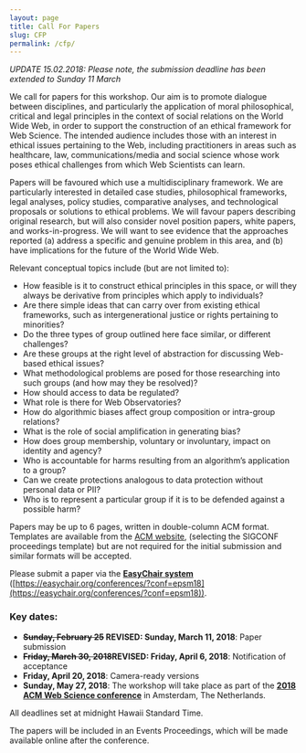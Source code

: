 ```yaml
---
layout: page
title: Call For Papers
slug: CFP
permalink: /cfp/
---
```


_UPDATE 15.02.2018: Please note, the submission deadline has been extended to Sunday 11 March_

We call for papers for this workshop. Our aim is to promote dialogue between disciplines, and particularly the application of moral philosophical, critical and legal principles in the context of social relations on the World Wide Web, in order to support the construction of an ethical framework for Web Science. The intended audience includes those with an interest in ethical issues pertaining to the Web, including practitioners in areas such as healthcare, law, communications/media and social science whose work poses ethical challenges from which Web Scientists can learn.

Papers will be favoured which use a multidisciplinary framework. We are particularly interested in detailed case studies, philosophical frameworks, legal analyses, policy studies, comparative analyses, and technological proposals or solutions to ethical problems. We will favour papers describing original research, but will also consider novel position papers, white papers, and works-in-progress. We will want to see evidence that the approaches reported (a) address a specific and genuine problem in this area, and (b) have implications for the future of the World Wide Web.

Relevant conceptual topics include (but are not limited to):
- How feasible is it to construct ethical principles in this space, or will they always be derivative from principles which apply to individuals?
- Are there simple ideas that can carry over from existing ethical frameworks, such as intergenerational justice or rights pertaining to minorities?
- Do the three types of group outlined here face similar, or different challenges?
- Are these groups at the right level of abstraction for discussing Web-based ethical issues?
- What methodological problems are posed for those researching into such groups (and how may they be resolved)?
- How should access to data be regulated?
- What role is there for Web Observatories?
- How do algorithmic biases affect group composition or intra-group relations?
- What is the role of social amplification in generating bias?
- How does group membership, voluntary or involuntary, impact on identity and agency?
- Who is accountable for harms resulting from an algorithm’s application to a group?
- Can we create protections analogous to data protection without personal data or PII?
- Who is to represent a particular group if it is to be defended against a possible harm?

Papers may be up to 6 pages, written in double-column ACM format. Templates are available from the [ACM website](https://www.acm.org/publications/proceedings-template), (selecting the SIGCONF proceedings template) but are not required for the initial submission and similar formats will be accepted. 

Please submit a paper via the **[EasyChair system](https://easychair.org/conferences/?conf=epsm18)** ([https://easychair.org/conferences/?conf=epsm18](https://easychair.org/conferences/?conf=epsm18)).

### Key dates:
- **~~Sunday, February 25~~ REVISED: Sunday, March 11, 2018**: Paper submission
- **~~Friday, March 30, 2018~~REVISED: Friday, April 6, 2018**: Notification of acceptance
- **Friday, April 20, 2018**: Camera-ready versions
- **Sunday, May 27, 2018**: The workshop will take place as part of the **[2018 ACM Web Science conference](https://websci18.webscience.org)** in Amsterdam, The Netherlands.

All deadlines set at midnight Hawaii Standard Time.

The papers will be included in an Events Proceedings, which will be made available online after the conference.
